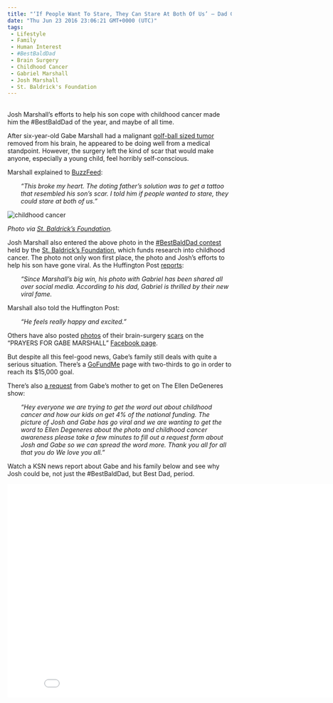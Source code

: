 ```yaml
---
title: "‘If People Want To Stare, They Can Stare At Both Of Us’ — Dad Gets Tattoo To Match His Kid’s Brain Tumor Scar (VIDEO)"
date: "Thu Jun 23 2016 23:06:21 GMT+0000 (UTC)"
tags: 
 - Lifestyle
 - Family
 - Human Interest
 - #BestBaldDad
 - Brain Surgery
 - Childhood Cancer
 - Gabriel Marshall
 - Josh Marshall
 - St. Baldrick's Foundation
---
```

<p><!--OffDef--></p><p><!--Ads1--><br>
Josh Marshall&#x2019;s efforts to help his son cope with childhood cancer made him the #BestBaldDad of the year, and maybe of all time.</p><p>After six-year-old Gabe Marshall had a malignant&#xA0;<a href="https://www.facebook.com/groups/1443364242622293/" onclick="__gaTracker(&apos;send&apos;, &apos;event&apos;, &apos;outbound-article&apos;, &apos;https://www.facebook.com/groups/1443364242622293/&apos;, &apos;golf-ball sized tumor&apos;);">golf-ball sized tumor</a> removed from his brain, he appeared to be doing well from a medical standpoint. However, the surgery left the kind of scar that would make anyone, especially a young child, feel horribly self-conscious.</p><p>Marshall explained to&#xA0;<a href="https://www.buzzfeed.com/victoriasanusi/this-dad-got-a-tattoo-of-his-sons-cancer-surgery-scar?utm_term=.utBdpeVBV#.hlqz8q4W4" onclick="__gaTracker(&apos;send&apos;, &apos;event&apos;, &apos;outbound-article&apos;, &apos;https://www.buzzfeed.com/victoriasanusi/this-dad-got-a-tattoo-of-his-sons-cancer-surgery-scar?utm_term=.utBdpeVBV#.hlqz8q4W4&apos;, &apos;BuzzFeed&apos;);" target="_blank">BuzzFeed</a>:</p><p style="padding-left: 30px;"><em>&#x201C;This broke my heart. The doting father&#x2019;s solution was to get a tattoo that resembled his son&#x2019;s scar. I told him if people wanted to stare, they could stare at both of us.&#x201D;</em></p><div id="attachment_138817" style="width: 610px" class="wp-caption aligncenter"><img class="wp-image-138817 size-large" src="//i2.wp.com/cdn.liberalamerica.org/wp-content/uploads/2016/06/Josh-Marshall-Gabe-Marshall-600x425.png?resize=600%2C425" alt="childhood cancer" srcset="//cdn.liberalamerica.org/wp-content/uploads/2016/06/Josh-Marshall-Gabe-Marshall.png 600w, //cdn.liberalamerica.org/wp-content/uploads/2016/06/Josh-Marshall-Gabe-Marshall.png 64w, //cdn.liberalamerica.org/wp-content/uploads/2016/06/Josh-Marshall-Gabe-Marshall.png 350w, //cdn.liberalamerica.org/wp-content/uploads/2016/06/Josh-Marshall-Gabe-Marshall.png 636w" sizes="(max-width: 600px) 100vw, 600px" data-recalc-dims="1">
<p class="wp-caption-text"><em>Photo via <a href="http://www.stbaldricks.org/blog/post/and-the-2016-bestbalddad-is?utm_source=instagram&amp;utm_medium=socialmedia&amp;utm_content=bbd2016winnerblog&amp;utm_campaign=blog" onclick="__gaTracker(&apos;send&apos;, &apos;event&apos;, &apos;outbound-article&apos;, &apos;http://www.stbaldricks.org/blog/post/and-the-2016-bestbalddad-is?utm_source=instagram&amp;utm_medium=socialmedia&amp;utm_content=bbd2016winnerblog&amp;utm_campaign=blog&apos;, &apos;St. Baldrick\&apos;s Foundation&apos;);" target="_blank">St. Baldrick&#x2019;s Foundation</a>.</em></p>
</div><p>Josh Marshall also entered the above photo in the <a href="http://www.stbaldricks.org/blog/post/and-the-2016-bestbalddad-is?utm_source=instagram&amp;utm_medium=socialmedia&amp;utm_content=bbd2016winnerblog&amp;utm_campaign=blog" onclick="__gaTracker(&apos;send&apos;, &apos;event&apos;, &apos;outbound-article&apos;, &apos;http://www.stbaldricks.org/blog/post/and-the-2016-bestbalddad-is?utm_source=instagram&amp;utm_medium=socialmedia&amp;utm_content=bbd2016winnerblog&amp;utm_campaign=blog&apos;, &apos;#BestBaldDad contest&apos;);" target="_blank">#BestBaldDad contest</a> held by the&#xA0;<a href="http://www.stbaldricks.org/faq#sbfinfo-answer1" onclick="__gaTracker(&apos;send&apos;, &apos;event&apos;, &apos;outbound-article&apos;, &apos;http://www.stbaldricks.org/faq#sbfinfo-answer1&apos;, &apos;St. Baldrick\&apos;s Foundation&apos;);" target="_blank">St. Baldrick&#x2019;s Foundation</a>, which funds research into childhood cancer. The photo not only won first place, the photo and Josh&#x2019;s efforts to help his son have gone viral. As the Huffington Post <a href="http://www.huffingtonpost.com/entry/josh-marshall-tattoo-cancer_us_576997d7e4b09926ce5cd9a6?section=" onclick="__gaTracker(&apos;send&apos;, &apos;event&apos;, &apos;outbound-article&apos;, &apos;http://www.huffingtonpost.com/entry/josh-marshall-tattoo-cancer_us_576997d7e4b09926ce5cd9a6?section=&apos;, &apos;reports&apos;);">reports</a>:</p><p style="padding-left: 30px;"><em>&#x201C;Since Marshall&#x2019;s big win, his photo with Gabriel has been shared all over social media.&#xA0;According to his dad, Gabriel is thrilled by their new viral fame.&#xA0;</em></p><p>Marshall also told the Huffington Post:</p><p style="padding-left: 30px;"><em>&#x201C;He feels really happy and excited.&#x201D;</em></p><p>Others have also posted <a href="https://www.facebook.com/groups/1443364242622293/permalink/1605371553088227/" onclick="__gaTracker(&apos;send&apos;, &apos;event&apos;, &apos;outbound-article&apos;, &apos;https://www.facebook.com/groups/1443364242622293/permalink/1605371553088227/&apos;, &apos;photos&apos;);">photos</a> of their brain-surgery <a href="https://www.facebook.com/groups/1443364242622293/permalink/1605820263043356/" onclick="__gaTracker(&apos;send&apos;, &apos;event&apos;, &apos;outbound-article&apos;, &apos;https://www.facebook.com/groups/1443364242622293/permalink/1605820263043356/&apos;, &apos;scars&apos;);">scars</a> on the &#x201C;PRAYERS FOR GABE MARSHALL&#x201D; <a href="https://www.facebook.com/groups/1443364242622293/" onclick="__gaTracker(&apos;send&apos;, &apos;event&apos;, &apos;outbound-article&apos;, &apos;https://www.facebook.com/groups/1443364242622293/&apos;, &apos;Facebook page&apos;);" target="_blank">Facebook page</a>.</p><p>But despite all this feel-good news, Gabe&#x2019;s family still deals with quite a serious situation. There&#x2019;s a <a href="https://www.gofundme.com/oktnv8" onclick="__gaTracker(&apos;send&apos;, &apos;event&apos;, &apos;outbound-article&apos;, &apos;https://www.gofundme.com/oktnv8&apos;, &apos;GoFundMe&apos;);">GoFundMe</a> page with two-thirds to go in order to reach its $15,000 goal.</p><p><!--Ads2--></p><p>There&#x2019;s also <a href="https://www.facebook.com/groups/1443364242622293/permalink/1605519406406775/" onclick="__gaTracker(&apos;send&apos;, &apos;event&apos;, &apos;outbound-article&apos;, &apos;https://www.facebook.com/groups/1443364242622293/permalink/1605519406406775/&apos;, &apos;a request&apos;);" target="_blank">a request</a> from Gabe&#x2019;s mother to get on The Ellen DeGeneres show:</p><p style="padding-left: 30px;"><em>&#x201C;Hey everyone we are trying to get the word out about childhood cancer and how our kids on get 4% of the national funding. The picture of Josh and Gabe has go viral and we are wanting to get the word to Ellen Degeneres about the photo and childhood cancer awareness please take a few minutes to fill out a request form about Josh and Gabe so we can spread the word more. Thank you all for all that you do We love you all.&#x201D;</em></p><p>Watch a KSN news report about Gabe and his family below and see why Josh could be, not just the #BestBaldDad, but Best Dad, period.</p><p><iframe src="//www.youtube.com/embed/4qEg_GJ3kbc" width="853" height="480" frameborder="0" allowfullscreen="allowfullscreen"></iframe></p>